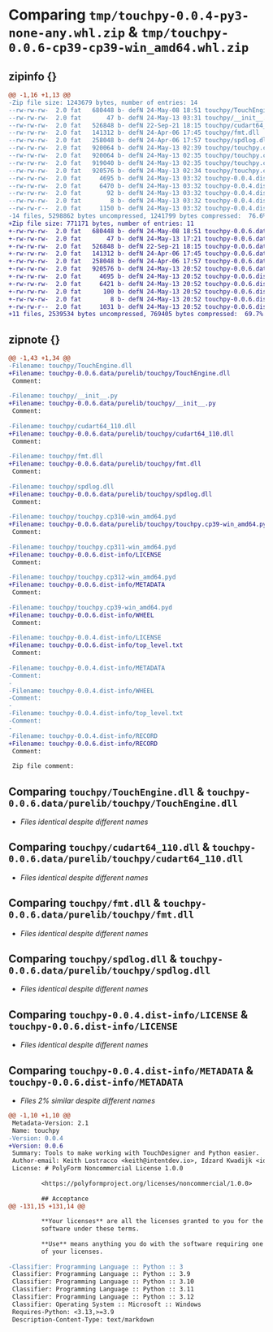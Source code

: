# Comparing `tmp/touchpy-0.0.4-py3-none-any.whl.zip` & `tmp/touchpy-0.0.6-cp39-cp39-win_amd64.whl.zip`

## zipinfo {}

```diff
@@ -1,16 +1,13 @@
-Zip file size: 1243679 bytes, number of entries: 14
--rw-rw-rw-  2.0 fat   680448 b- defN 24-May-08 18:51 touchpy/TouchEngine.dll
--rw-rw-rw-  2.0 fat       47 b- defN 24-May-13 03:31 touchpy/__init__.py
--rw-rw-rw-  2.0 fat   526848 b- defN 22-Sep-21 18:15 touchpy/cudart64_110.dll
--rw-rw-rw-  2.0 fat   141312 b- defN 24-Apr-06 17:45 touchpy/fmt.dll
--rw-rw-rw-  2.0 fat   258048 b- defN 24-Apr-06 17:57 touchpy/spdlog.dll
--rw-rw-rw-  2.0 fat   920064 b- defN 24-May-13 02:39 touchpy/touchpy.cp310-win_amd64.pyd
--rw-rw-rw-  2.0 fat   920064 b- defN 24-May-13 02:35 touchpy/touchpy.cp311-win_amd64.pyd
--rw-rw-rw-  2.0 fat   919040 b- defN 24-May-13 02:35 touchpy/touchpy.cp312-win_amd64.pyd
--rw-rw-rw-  2.0 fat   920576 b- defN 24-May-13 02:34 touchpy/touchpy.cp39-win_amd64.pyd
--rw-rw-rw-  2.0 fat     4695 b- defN 24-May-13 03:32 touchpy-0.0.4.dist-info/LICENSE
--rw-rw-rw-  2.0 fat     6470 b- defN 24-May-13 03:32 touchpy-0.0.4.dist-info/METADATA
--rw-rw-rw-  2.0 fat       92 b- defN 24-May-13 03:32 touchpy-0.0.4.dist-info/WHEEL
--rw-rw-rw-  2.0 fat        8 b- defN 24-May-13 03:32 touchpy-0.0.4.dist-info/top_level.txt
--rw-rw-r--  2.0 fat     1150 b- defN 24-May-13 03:32 touchpy-0.0.4.dist-info/RECORD
-14 files, 5298862 bytes uncompressed, 1241799 bytes compressed:  76.6%
+Zip file size: 771171 bytes, number of entries: 11
+-rw-rw-rw-  2.0 fat   680448 b- defN 24-May-08 18:51 touchpy-0.0.6.data/purelib/touchpy/TouchEngine.dll
+-rw-rw-rw-  2.0 fat       47 b- defN 24-May-13 17:21 touchpy-0.0.6.data/purelib/touchpy/__init__.py
+-rw-rw-rw-  2.0 fat   526848 b- defN 22-Sep-21 18:15 touchpy-0.0.6.data/purelib/touchpy/cudart64_110.dll
+-rw-rw-rw-  2.0 fat   141312 b- defN 24-Apr-06 17:45 touchpy-0.0.6.data/purelib/touchpy/fmt.dll
+-rw-rw-rw-  2.0 fat   258048 b- defN 24-Apr-06 17:57 touchpy-0.0.6.data/purelib/touchpy/spdlog.dll
+-rw-rw-rw-  2.0 fat   920576 b- defN 24-May-13 20:52 touchpy-0.0.6.data/purelib/touchpy/touchpy.cp39-win_amd64.pyd
+-rw-rw-rw-  2.0 fat     4695 b- defN 24-May-13 20:52 touchpy-0.0.6.dist-info/LICENSE
+-rw-rw-rw-  2.0 fat     6421 b- defN 24-May-13 20:52 touchpy-0.0.6.dist-info/METADATA
+-rw-rw-rw-  2.0 fat      100 b- defN 24-May-13 20:52 touchpy-0.0.6.dist-info/WHEEL
+-rw-rw-rw-  2.0 fat        8 b- defN 24-May-13 20:52 touchpy-0.0.6.dist-info/top_level.txt
+-rw-rw-r--  2.0 fat     1031 b- defN 24-May-13 20:52 touchpy-0.0.6.dist-info/RECORD
+11 files, 2539534 bytes uncompressed, 769405 bytes compressed:  69.7%
```

## zipnote {}

```diff
@@ -1,43 +1,34 @@
-Filename: touchpy/TouchEngine.dll
+Filename: touchpy-0.0.6.data/purelib/touchpy/TouchEngine.dll
 Comment: 
 
-Filename: touchpy/__init__.py
+Filename: touchpy-0.0.6.data/purelib/touchpy/__init__.py
 Comment: 
 
-Filename: touchpy/cudart64_110.dll
+Filename: touchpy-0.0.6.data/purelib/touchpy/cudart64_110.dll
 Comment: 
 
-Filename: touchpy/fmt.dll
+Filename: touchpy-0.0.6.data/purelib/touchpy/fmt.dll
 Comment: 
 
-Filename: touchpy/spdlog.dll
+Filename: touchpy-0.0.6.data/purelib/touchpy/spdlog.dll
 Comment: 
 
-Filename: touchpy/touchpy.cp310-win_amd64.pyd
+Filename: touchpy-0.0.6.data/purelib/touchpy/touchpy.cp39-win_amd64.pyd
 Comment: 
 
-Filename: touchpy/touchpy.cp311-win_amd64.pyd
+Filename: touchpy-0.0.6.dist-info/LICENSE
 Comment: 
 
-Filename: touchpy/touchpy.cp312-win_amd64.pyd
+Filename: touchpy-0.0.6.dist-info/METADATA
 Comment: 
 
-Filename: touchpy/touchpy.cp39-win_amd64.pyd
+Filename: touchpy-0.0.6.dist-info/WHEEL
 Comment: 
 
-Filename: touchpy-0.0.4.dist-info/LICENSE
+Filename: touchpy-0.0.6.dist-info/top_level.txt
 Comment: 
 
-Filename: touchpy-0.0.4.dist-info/METADATA
-Comment: 
-
-Filename: touchpy-0.0.4.dist-info/WHEEL
-Comment: 
-
-Filename: touchpy-0.0.4.dist-info/top_level.txt
-Comment: 
-
-Filename: touchpy-0.0.4.dist-info/RECORD
+Filename: touchpy-0.0.6.dist-info/RECORD
 Comment: 
 
 Zip file comment:
```

## Comparing `touchpy/TouchEngine.dll` & `touchpy-0.0.6.data/purelib/touchpy/TouchEngine.dll`

 * *Files identical despite different names*

## Comparing `touchpy/cudart64_110.dll` & `touchpy-0.0.6.data/purelib/touchpy/cudart64_110.dll`

 * *Files identical despite different names*

## Comparing `touchpy/fmt.dll` & `touchpy-0.0.6.data/purelib/touchpy/fmt.dll`

 * *Files identical despite different names*

## Comparing `touchpy/spdlog.dll` & `touchpy-0.0.6.data/purelib/touchpy/spdlog.dll`

 * *Files identical despite different names*

## Comparing `touchpy-0.0.4.dist-info/LICENSE` & `touchpy-0.0.6.dist-info/LICENSE`

 * *Files identical despite different names*

## Comparing `touchpy-0.0.4.dist-info/METADATA` & `touchpy-0.0.6.dist-info/METADATA`

 * *Files 2% similar despite different names*

```diff
@@ -1,10 +1,10 @@
 Metadata-Version: 2.1
 Name: touchpy
-Version: 0.0.4
+Version: 0.0.6
 Summary: Tools to make working with TouchDesigner and Python easier.
 Author-email: Keith Lostracco <keith@intentdev.io>, Idzard Kwadijk <idzard@intentdev.io>
 License: # PolyForm Noncommercial License 1.0.0
         
         <https://polyformproject.org/licenses/noncommercial/1.0.0>
         
         ## Acceptance
@@ -131,15 +131,14 @@
         
         **Your licenses** are all the licenses granted to you for the
         software under these terms.
         
         **Use** means anything you do with the software requiring one
         of your licenses.
         
-Classifier: Programming Language :: Python :: 3
 Classifier: Programming Language :: Python :: 3.9
 Classifier: Programming Language :: Python :: 3.10
 Classifier: Programming Language :: Python :: 3.11
 Classifier: Programming Language :: Python :: 3.12
 Classifier: Operating System :: Microsoft :: Windows
 Requires-Python: <3.13,>=3.9
 Description-Content-Type: text/markdown
```

